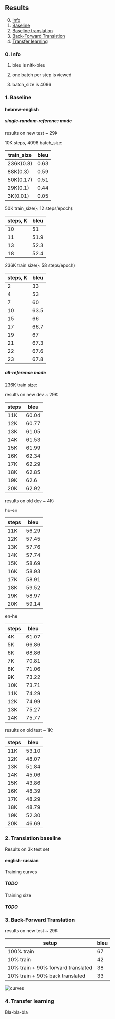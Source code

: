 ## Results

0. [Info](#0-info)
1. [Baseline](#1-baseline)
2. [Baseline translation](#2-translation-baseline)
3. [Back-Forward Translation](#3-back-forward-translation)
4. [Transfer learning](#4-transfer-learning)


### 0. Info

1. bleu is nltk-bleu

2. one batch per step is viewed

3. batch_size is 4096

### 1. Baseline

#### hebrew-english

##### single-random-reference mode

results on new test ~ 29K

10K steps, 4096 batch_size:

train_size | bleu
---------- | ----
236K(0.8) | 0.63
88K(0.3) | 0.59
50K(0.17) | 0.51
29K(0.1) | 0.44
3K(0.01) | 0.05


50K train_size(~ 12 steps/epoch):

steps, K | bleu
---------|-----
10 | 51
11 | 51.9
13 | 52.3
18 | 52.4


236K train size(~ 58 steps/epoch)

steps, K | bleu
---------|-----
2 | 33
4 | 53
7 | 60
10 | 63.5
15 | 66
17 | 66.7
19 | 67
21 | 67.3
22 | 67.6
23 | 67.8

##### all-reference mode

236K train size:

results on new dev ~ 29K:

steps | bleu
------|-----
11K | 60.04
12K | 60.77
13K | 61.05
14K | 61.53
15K | 61.99
16K | 62.34
17K | 62.29
18K | 62.85
19K | 62.6
20K | 62.92

results on old dev ~ 4K:

he-en

steps | bleu
------|-----
11K | 56.29
12K | 57.45
13K | 57.76
14K | 57.74
15K | 58.69
16K | 58.93
17K | 58.91
18K | 59.52
19K | 58.97
20K | 59.14


en-he

steps | bleu
------|-----
4K | 61.07
5K | 66.86
6K | 68.86
7K | 70.81
8K | 71.06
9K | 73.22
10K | 73.71
11K | 74.29
12K | 74.99
13K | 75.27
14K | 75.77

results on old test ~ 1K:

steps | bleu
------|-----
11К | 53.10
12К | 48.07
13K | 51.84
14K | 45.06
15K | 43.86
16K | 48.39
17K | 48.29
18K | 48.79
19K | 52.30
20K | 46.69

### 2. Translation baseline
Results on 3k test set 
#### english-russian
Training curves
##### TODO
Training size
##### TODO
### 3. Back-Forward Translation


results on new test ~ 29K:

setup | bleu
------|-----
100% train | 67
10% train | 42
10% train + 90% forward translated | 38
10% train + 90% back translated | 33

![curves](https://trello-attachments.s3.amazonaws.com/5a8c674b302a8b5b2f0d9cd8/5aa70addb0e4401313478392/d3badcb53695275879fbcc0000aada3e/forward.back.translate.png)


### 4. Transfer learning

Bla-bla-bla
